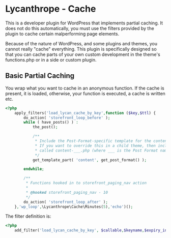 # Lycanthrope - Cache

This is a developer plugin for WordPress that implements partial caching. It does not
do this automatically, you must use the filters provided by the plugin to cache certain
malperforming page elements.

Because of the nature of WordPress, and some plugins and themes, you cannot really "cache"
everything. This plugin is specifically designed so that you can cache parts of your own
custom development in the theme's functions.php or in a side or custom plugin.

## Basic Partial Caching

You wrap what you want to cache in an anonymous function. If the cache is present, it
is loaded, otherwise, your function is executed, a cache is written etc.

```php
<?php
    apply_filters('load_lycan_cache_by_key',function ($key,$ttl) {
        do_action( 'storefront_loop_before' );
        while ( have_posts() ) :
            the_post();

            /**
             * Include the Post-Format-specific template for the content.
             * If you want to override this in a child theme, then include a file
             * called content-___.php (where ___ is the Post Format name) and that will be used instead.
             */
            get_template_part( 'content', get_post_format() );

        endwhile;

        /**
         * Functions hooked in to storefront_paging_nav action
         *
         * @hooked storefront_paging_nav - 10
         */
        do_action( 'storefront_loop_after' );
    },'wp_loop',\Lycanthrope\Cache\Minutes(5),'echo')();
```

The filter definition is:

```php
<?php
    add_filter('load_lycan_cache_by_key', $callable,$keyname,$expiry_in_seconds,$return_type);
```


